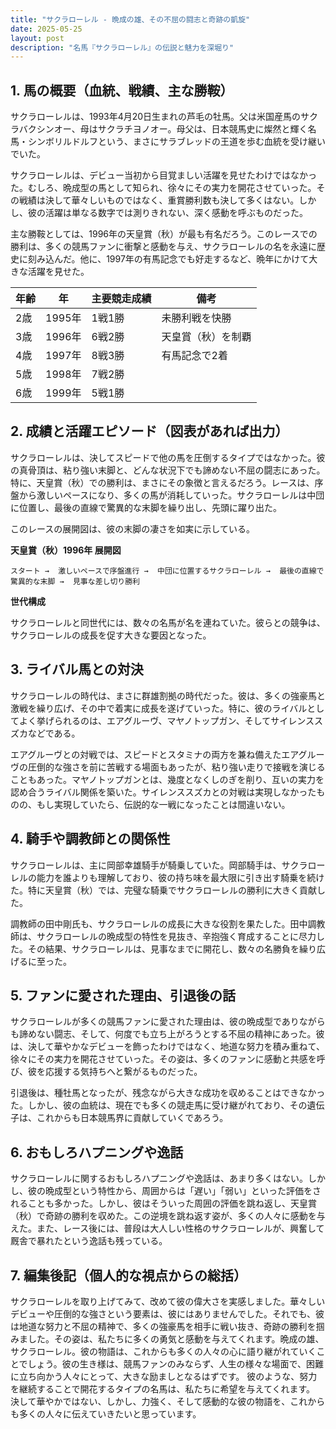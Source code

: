 ```yaml
---
title: "サクラローレル - 晩成の雄、その不屈の闘志と奇跡の凱旋"
date: 2025-05-25
layout: post
description: "名馬『サクラローレル』の伝説と魅力を深堀り"
---
```


## 1. 馬の概要（血統、戦績、主な勝鞍）

サクラローレルは、1993年4月20日生まれの芦毛の牡馬。父は米国産馬のサクラバクシンオー、母はサクラチヨノオー。母父は、日本競馬史に燦然と輝く名馬・シンボリルドルフという、まさにサラブレッドの王道を歩む血統を受け継いでいた。

サクラローレルは、デビュー当初から目覚ましい活躍を見せたわけではなかった。むしろ、晩成型の馬として知られ、徐々にその実力を開花させていった。その戦績は決して華々しいものではなく、重賞勝利数も決して多くはない。しかし、彼の活躍は単なる数字では測りきれない、深く感動を呼ぶものだった。

主な勝鞍としては、1996年の天皇賞（秋）が最も有名だろう。このレースでの勝利は、多くの競馬ファンに衝撃と感動を与え、サクラローレルの名を永遠に歴史に刻み込んだ。他に、1997年の有馬記念でも好走するなど、晩年にかけて大きな活躍を見せた。

| 年齢 | 年 | 主要競走成績 | 備考 |
|---|---|---|---|
| 2歳 | 1995年 | 1戦1勝 | 未勝利戦を快勝 |
| 3歳 | 1996年 | 6戦2勝 | 天皇賞（秋）を制覇 |
| 4歳 | 1997年 | 8戦3勝 | 有馬記念で2着 |
| 5歳 | 1998年 | 7戦2勝 |  |
| 6歳 | 1999年 | 5戦1勝 |  |


## 2. 成績と活躍エピソード（図表があれば出力）

サクラローレルは、決してスピードで他の馬を圧倒するタイプではなかった。彼の真骨頂は、粘り強い末脚と、どんな状況下でも諦めない不屈の闘志にあった。特に、天皇賞（秋）での勝利は、まさにその象徴と言えるだろう。レースは、序盤から激しいペースになり、多くの馬が消耗していった。サクラローレルは中団に位置し、最後の直線で驚異的な末脚を繰り出し、先頭に躍り出た。

このレースの展開図は、彼の末脚の凄さを如実に示している。

**天皇賞（秋）1996年 展開図**

```
スタート →  激しいペースで序盤進行 →  中団に位置するサクラローレル →  最後の直線で驚異的な末脚 →  見事な差し切り勝利
```

**世代構成**

サクラローレルと同世代には、数々の名馬が名を連ねていた。彼らとの競争は、サクラローレルの成長を促す大きな要因となった。


## 3. ライバル馬との対決

サクラローレルの時代は、まさに群雄割拠の時代だった。彼は、多くの強豪馬と激戦を繰り広げ、その中で着実に成長を遂げていった。特に、彼のライバルとしてよく挙げられるのは、エアグルーヴ、マヤノトップガン、そしてサイレンススズカなどである。

エアグルーヴとの対戦では、スピードとスタミナの両方を兼ね備えたエアグルーヴの圧倒的な強さを前に苦戦する場面もあったが、粘り強い走りで接戦を演じることもあった。マヤノトップガンとは、幾度となくしのぎを削り、互いの実力を認め合うライバル関係を築いた。サイレンススズカとの対戦は実現しなかったものの、もし実現していたら、伝説的な一戦になったことは間違いない。


## 4. 騎手や調教師との関係性

サクラローレルは、主に岡部幸雄騎手が騎乗していた。岡部騎手は、サクラローレルの能力を誰よりも理解しており、彼の持ち味を最大限に引き出す騎乗を続けた。特に天皇賞（秋）では、完璧な騎乗でサクラローレルの勝利に大きく貢献した。

調教師の田中剛氏も、サクラローレルの成長に大きな役割を果たした。田中調教師は、サクラローレルの晩成型の特性を見抜き、辛抱強く育成することに尽力した。その結果、サクラローレルは、見事なまでに開花し、数々の名勝負を繰り広げるに至った。


## 5. ファンに愛された理由、引退後の話

サクラローレルが多くの競馬ファンに愛された理由は、彼の晩成型でありながらも諦めない闘志、そして、何度でも立ち上がろうとする不屈の精神にあった。彼は、決して華やかなデビューを飾ったわけではなく、地道な努力を積み重ねて、徐々にその実力を開花させていった。その姿は、多くのファンに感動と共感を呼び、彼を応援する気持ちへと繋がるものだった。

引退後は、種牡馬となったが、残念ながら大きな成功を収めることはできなかった。しかし、彼の血統は、現在でも多くの競走馬に受け継がれており、その遺伝子は、これからも日本競馬界に貢献していくであろう。


## 6. おもしろハプニングや逸話

サクラローレルに関するおもしろハプニングや逸話は、あまり多くはない。しかし、彼の晩成型という特性から、周囲からは「遅い」「弱い」といった評価をされることも多かった。しかし、彼はそういった周囲の評価を跳ね返し、天皇賞（秋）で奇跡の勝利を収めた。この逆境を跳ね返す姿が、多くの人々に感動を与えた。また、レース後には、普段は大人しい性格のサクラローレルが、興奮して厩舎で暴れたという逸話も残っている。


## 7. 編集後記（個人的な視点からの総括）

サクラローレルを取り上げてみて、改めて彼の偉大さを実感しました。華々しいデビューや圧倒的な強さという要素は、彼にはありませんでした。それでも、彼は地道な努力と不屈の精神で、多くの強豪馬を相手に戦い抜き、奇跡の勝利を掴みました。その姿は、私たちに多くの勇気と感動を与えてくれます。晩成の雄、サクラローレル。彼の物語は、これからも多くの人々の心に語り継がれていくことでしょう。彼の生き様は、競馬ファンのみならず、人生の様々な場面で、困難に立ち向かう人々にとって、大きな励ましとなるはずです。  彼のような、努力を継続することで開花するタイプの名馬は、私たちに希望を与えてくれます。  決して華やかではない、しかし、力強く、そして感動的な彼の物語を、これからも多くの人々に伝えていきたいと思っています。
